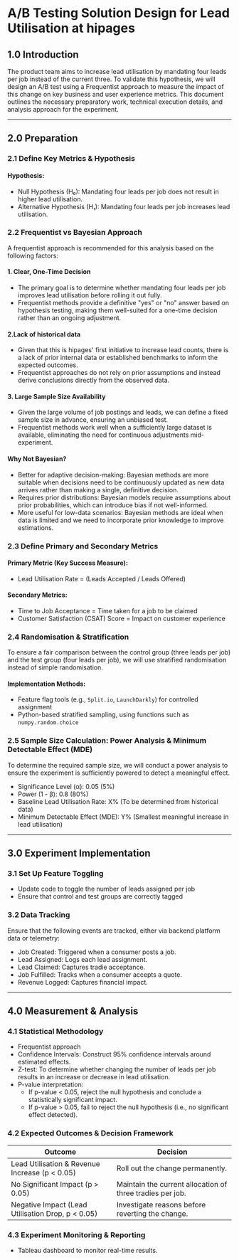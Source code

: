 # A/B Testing Solution Design for Lead Utilisation at hipages

## 1.0 Introduction

The product team aims to increase lead utilisation by mandating four leads per job instead of the current three. To validate this hypothesis, we will design an A/B test using a Frequentist approach to measure the impact of this change on key business and user experience metrics. This document outlines the necessary preparatory work, technical execution details, and analysis approach for the experiment.

---

## 2.0 Preparation

### 2.1 Define Key Metrics & Hypothesis

#### Hypothesis:
- Null Hypothesis (H₀): Mandating four leads per job does not result in higher lead utilisation.
- Alternative Hypothesis (H₁): Mandating four leads per job increases lead utilisation.

### 2.2 Frequentist vs Bayesian Approach

A frequentist approach is recommended for this analysis based on the following factors:  

#### 1. Clear, One-Time Decision  
- The primary goal is to determine whether mandating four leads per job improves lead utilisation before rolling it out fully.  
- Frequentist methods provide a definitive "yes" or "no" answer based on hypothesis testing, making them well-suited for a one-time decision rather than an ongoing adjustment.  

#### 2.Lack of historical data
- Given that this is hipages' first initiative to increase lead counts, there is a lack of prior internal data or established benchmarks to inform the expected outcomes. 
- Frequentist approaches do not rely on prior assumptions and instead derive conclusions directly from the observed data. 

#### 3. Large Sample Size Availability  
- Given the large volume of job postings and leads, we can define a fixed sample size in advance, ensuring an unbiased test.  
- Frequentist methods work well when a sufficiently large dataset is available, eliminating the need for continuous adjustments mid-experiment.  


#### Why Not Bayesian?  
- Better for adaptive decision-making: Bayesian methods are more suitable when decisions need to be continuously updated as new data arrives rather than making a single, definitive decision.  
- Requires prior distributions: Bayesian models require assumptions about prior probabilities, which can introduce bias if not well-informed.  
- More useful for low-data scenarios: Bayesian methods are ideal when data is limited and we need to incorporate prior knowledge to improve estimations.  



### 2.3 Define Primary and Secondary Metrics

#### Primary Metric (Key Success Measure):
- Lead Utilisation Rate = (Leads Accepted / Leads Offered)

#### Secondary Metrics:
- Time to Job Acceptance = Time taken for a job to be claimed
- Customer Satisfaction (CSAT) Score = Impact on customer experience

### 2.4 Randomisation & Stratification

To ensure a fair comparison between the control group (three leads per job) and the test group (four leads per job), we will use stratified randomisation instead of simple randomisation.

#### Implementation Methods:
- Feature flag tools (e.g., `Split.io`, `LaunchDarkly`) for controlled assignment
- Python-based stratified sampling, using functions such as `numpy.random.choice`

### 2.5 Sample Size Calculation: Power Analysis & Minimum Detectable Effect (MDE)

To determine the required sample size, we will conduct a power analysis to ensure the experiment is sufficiently powered to detect a meaningful effect.

- Significance Level (α): 0.05 (5%)  
- Power (1 - β): 0.8 (80%)  
- Baseline Lead Utilisation Rate: X% (To be determined from historical data)  
- Minimum Detectable Effect (MDE): Y% (Smallest meaningful increase in lead utilisation)  

---

## 3.0 Experiment Implementation

### 3.1 Set Up Feature Toggling
- Update code to toggle the number of leads assigned per job
- Ensure that control and test groups are correctly tagged

### 3.2 Data Tracking
Ensure that the following events are tracked, either via backend platform data or telemetry:

- Job Created: Triggered when a consumer posts a job.
- Lead Assigned: Logs each lead assignment.
- Lead Claimed: Captures tradie acceptance.
- Job Fulfilled: Tracks when a consumer accepts a quote.
- Revenue Logged: Captures financial impact.

---

## 4.0 Measurement & Analysis

### 4.1 Statistical Methodology

- Frequentist approach
- Confidence Intervals: Construct 95% confidence intervals around estimated effects.
- Z-test: To determine whether changing the number of leads per job results in an increase or decrease in lead utilisation.
- P-value interpretation:
  - If p-value < 0.05, reject the null hypothesis and conclude a statistically significant impact.
  - If p-value > 0.05, fail to reject the null hypothesis (i.e., no significant effect detected).

### 4.2 Expected Outcomes & Decision Framework

| Outcome | Decision |
|------------|-------------|
| Lead Utilisation & Revenue Increase (p < 0.05) | Roll out the change permanently. |
| No Significant Impact (p > 0.05) | Maintain the current allocation of three tradies per job. |
| Negative Impact (Lead Utilisation Drop, p < 0.05) | Investigate reasons before reverting the change. |

### 4.3 Experiment Monitoring & Reporting
- Tableau dashboard to monitor real-time results.
